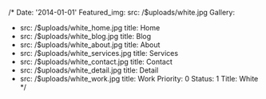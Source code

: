 /*
Date: '2014-01-01'
Featured_img:
  src: /$uploads/white.jpg
Gallery:
- src: /$uploads/white_home.jpg
  title: Home
- src: /$uploads/white_blog.jpg
  title: Blog
- src: /$uploads/white_about.jpg
  title: About
- src: /$uploads/white_services.jpg
  title: Services
- src: /$uploads/white_contact.jpg
  title: Contact
- src: /$uploads/white_detail.jpg
  title: Detail
- src: /$uploads/white_work.jpg
  title: Work
Priority: 0
Status: 1
Title: White
*/
